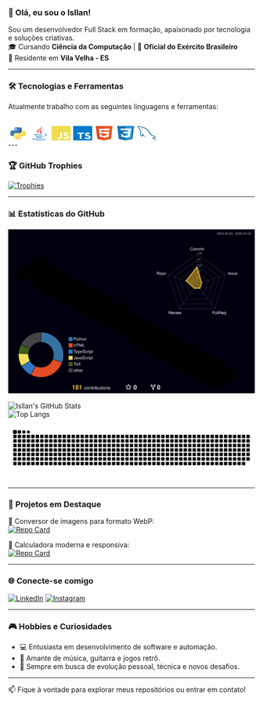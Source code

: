 ### 👋 Olá, eu sou o Isllan!

Sou um desenvolvedor Full Stack em formação, apaixonado por tecnologia e soluções criativas.  
🎓 Cursando **Ciência da Computação** | 🔰 **Oficial do Exército Brasileiro**  
📍 Residente em **Vila Velha - ES**

---

### 🛠️ Tecnologias e Ferramentas

Atualmente trabalho com as seguintes linguagens e ferramentas:

<div style="display: inline_block"><br>
  <img align="center" alt="Python" height="30" width="40" src="https://raw.githubusercontent.com/devicons/devicon/master/icons/python/python-original.svg">
  <img align="center" alt="Java" height="30" width="40" src="https://raw.githubusercontent.com/devicons/devicon/master/icons/java/java-original.svg">
  <img align="center" alt="JavaScript" height="30" width="40" src="https://raw.githubusercontent.com/devicons/devicon/master/icons/javascript/javascript-plain.svg">
  <img align="center" alt="TypeScript" height="30" width="40" src="https://raw.githubusercontent.com/devicons/devicon/master/icons/typescript/typescript-plain.svg">
  <img align="center" alt="HTML5" height="30" width="40" src="https://raw.githubusercontent.com/devicons/devicon/master/icons/html5/html5-original.svg">
  <img align="center" alt="CSS3" height="30" width="40" src="https://raw.githubusercontent.com/devicons/devicon/master/icons/css3/css3-original.svg">
  <img align="center" alt="SQL" height="30" width="40" src="https://raw.githubusercontent.com/devicons/devicon/master/icons/mysql/mysql-original.svg">
</div>
---

### 🏆 GitHub Trophies

[![Trophies](https://github-profile-trophy.vercel.app/?username=Isllanrx&theme=onedark&no-frame=true&margin-w=15)](https://github.com/ryo-ma/github-profile-trophy)

---

### 📊 Estatísticas do GitHub

![Status](./profile-3d-contrib/profile-night-rainbow.svg)

![Isllan's GitHub Stats](https://github-readme-stats.vercel.app/api?username=Isllanrx&show_icons=true&theme=dracula&hide_border=true)  
![Top Langs](https://github-readme-stats.vercel.app/api/top-langs/?username=Isllanrx&layout=compact&theme=dracula&hide_border=true)

![3D Contribution Snake](./profile-3d-contrib/github-contribution-grid-snake.svg)

---

### 🚀 Projetos em Destaque

🔧 Conversor de imagens para formato WebP:  
[![Repo Card](https://github-readme-stats.vercel.app/api/pin/?username=Isllanrx&repo=Conversor_WEBP&theme=dracula&hide_border=true)](https://github.com/Isllanrx/Conversor_WEBP)

🧮 Calculadora moderna e responsiva:  
[![Repo Card](https://github-readme-stats.vercel.app/api/pin/?username=Isllanrx&repo=Projeto-Calculadora&theme=dracula&hide_border=true)](https://github.com/Isllanrx/Projeto-Calculadora)

---

### 🌐 Conecte-se comigo

[![LinkedIn](https://img.shields.io/badge/LinkedIn-0077B5?style=for-the-badge&logo=linkedin&logoColor=white)](https://www.linkedin.com/in/isllantoso/)
[![Instagram](https://img.shields.io/badge/Instagram-E4405F?style=for-the-badge&logo=instagram&logoColor=white)](https://www.instagram.com/isllan_toso/)

---

### 🎮 Hobbies e Curiosidades

- 💻 Entusiasta em desenvolvimento de software e automação.
- 🎵 Amante de música, guitarra e jogos retrô.
- 🎯 Sempre em busca de evolução pessoal, técnica e novos desafios.

---

📫 Fique à vontade para explorar meus repositórios ou entrar em contato!
